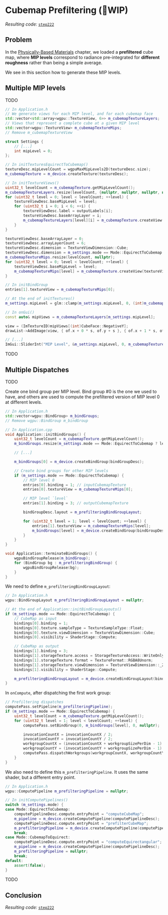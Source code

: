 Cubemap Prefiltering (🚧WIP)
====================

*Resulting code:* [`step222`](https://github.com/eliemichel/LearnWebGPU-Code/tree/step222)

Problem
-------

In the [Physically-Based Materials](../../basic-3d-rendering/lighting-and-material/pbr.md) chapter, we loaded a **prefiltered** cube map, where **MIP levels** correspond to radiance pre-integrated for **different roughness** rather than being a simple average.

We see in this section how to generate these MIP levels.

Multiple MIP levels
-------------------

TODO

```C++
// In Application.h
// We generate views for each MIP level, and for each cubemap face
std::vector<std::array<wgpu::TextureView, 6>> m_cubemapTextureLayers;
// Views that represent a complete cube at a given MIP level
std::vector<wgpu::TextureView> m_cubemapTextureMips;
// Remove m_cubemapTextureView

struct Settings {
	// [...]
	int mipLevel = 0;
};
```

```C++
// In initTexturesEquirectToCubemap()
textureDesc.mipLevelCount = wgpuMaxMipLevels2D(textureDesc.size);
m_cubemapTexture = m_device.createTexture(textureDesc);
```

```C++
// In initTextureViews()
uint32_t levelCount = m_cubemapTexture.getMipLevelCount();
m_cubemapTextureLayers.resize(levelCount, {nullptr, nullptr, nullptr, nullptr, nullptr, nullptr});
for (uint32_t level = 0; level < levelCount; ++level) {
	textureViewDesc.baseMipLevel = level;
	for (uint32_t i = 0; i < 6; ++i) {
		textureViewDesc.label = outputLabels[i];
		textureViewDesc.baseArrayLayer = i;
		m_cubemapTextureLayers[level][i] = m_cubemapTexture.createView(textureViewDesc);
	}
}

textureViewDesc.baseArrayLayer = 0;
textureViewDesc.arrayLayerCount = 6;
textureViewDesc.dimension = TextureViewDimension::Cube;
textureViewDesc.dimension = m_settings.mode == Mode::EquirectToCubemap ? TextureViewDimension::_2DArray : TextureViewDimension::Cube;
m_cubemapTextureMips.resize(levelCount, nullptr);
for (uint32_t level = 0; level < levelCount; ++level) {
	textureViewDesc.baseMipLevel = level;
	m_cubemapTextureMips[level] = m_cubemapTexture.createView(textureViewDesc);
}

// In initBindGroup
entries[1].textureView = m_cubemapTextureMips[0];

// At the end of initTextures()
m_settings.mipLevel = glm::clamp(m_settings.mipLevel, 0, (int)m_cubemapTexture.getMipLevelCount() - 1);
```

```C++
// In onGui()
const auto& mipViews = m_cubemapTextureLayers[m_settings.mipLevel];

view = (ImTextureID)mipViews[(int)CubeFace::NegativeY];
drawList->AddImage(view, { of.x + 0 * s, of.y + s }, { of.x + 1 * s, of.y + 2 * s }, { 0, 0 }, {1, 1});

// [...]
ImGui::SliderInt("MIP Level", &m_settings.mipLevel, 0, m_cubemapTexture.getMipLevelCount() - 1);
```

TODO

Multiple Dispatches
-------------------

TODO

Create one bind group per MIP level. Bind group #0 is the one we used to have, and others are used to compute the prefiltered version of MIP level 0 at different levels.

```C++
// In Application.h
std::vector<wgpu::BindGroup> m_bindGroups;
// Remove wgpu::BindGroup m_bindGroup

// In Application.cpp
void Application::initBindGroups() {
	uint32_t levelCount = m_cubemapTexture.getMipLevelCount();
	m_bindGroups.resize(m_settings.mode == Mode::EquirectToCubemap ? levelCount : 1, nullptr);

	// [...]

	m_bindGroups[0] = m_device.createBindGroup(bindGroupDesc);

	// Create bind groups for other MIP levels
	if (m_settings.mode == Mode::EquirectToCubemap) {
		// MIP level 0
		entries[0].binding = 1; // inputCubemapTexture
		entries[0].textureView = m_cubemapTextureMips[0];

		// MIP level `level`
		entries[1].binding = 3; // outputCubemapTexture

		bindGroupDesc.layout = m_prefilteringBindGroupLayout;

		for (uint32_t level = 1; level < levelCount; ++level) {
			entries[1].textureView = m_cubemapTextureMips[level];
			m_bindGroups[level] = m_device.createBindGroup(bindGroupDesc);
		}
	}
}

void Application::terminateBindGroups() {
	wgpuBindGroupRelease(m_bindGroup);
	for (BindGroup bg : m_prefilteringBindGroup) {
		wgpuBindGroupRelease(bg);
	}
}
```

We need to define `m_prefilteringBindGroupLayout`:

```C++
// In Application.h
wgpu::BindGroupLayout m_prefilteringBindGroupLayout = nullptr;

// At the end of Application::initBindGroupLayouts()
if (m_settings.mode == Mode::EquirectToCubemap) {
	// CubeMap as input
	bindings[0].binding = 1;
	bindings[0].texture.sampleType = TextureSampleType::Float;
	bindings[0].texture.viewDimension = TextureViewDimension::Cube;
	bindings[0].visibility = ShaderStage::Compute;

	// CubeMap as output
	bindings[1].binding = 3;
	bindings[1].storageTexture.access = StorageTextureAccess::WriteOnly;
	bindings[1].storageTexture.format = TextureFormat::RGBA8Unorm;
	bindings[1].storageTexture.viewDimension = TextureViewDimension::_2DArray;
	bindings[1].visibility = ShaderStage::Compute;

	m_prefilteringBindGroupLayout = m_device.createBindGroupLayout(bindGroupLayoutDesc);
}
```

In `onCompute`, after dispatching the first work group:

```C++
// Prefiltering dispatches
computePass.setPipeline(m_prefilteringPipeline);
if (m_settings.mode == Mode::EquirectToCubemap) {
	uint32_t levelCount = m_cubemapTexture.getMipLevelCount();
	for (uint32_t level = 1; level < levelCount; ++level) {
		computePass.setBindGroup(0, m_bindGroups[level], 0, nullptr);

		invocationCountX = invocationCountX / 2;
		invocationCountY = invocationCountY / 2;
		workgroupCountX = (invocationCountX + workgroupSizePerDim - 1) / workgroupSizePerDim;
		workgroupCountY = (invocationCountY + workgroupSizePerDim - 1) / workgroupSizePerDim;
		computePass.dispatchWorkgroups(workgroupCountX, workgroupCountY, 1);
	}
}
```

We also need to define this `m_prefilteringPipeline`. It uses the same shader, but a different entry point.

```C++
// In Application.h
wgpu::ComputePipeline m_prefilteringPipeline = nullptr;

// In initComputePipelines()
switch (m_settings.mode) {
case Mode::EquirectToCubemap:
	computePipelineDesc.compute.entryPoint = "computeCubeMap";
	m_pipeline = m_device.createComputePipeline(computePipelineDesc);
	computePipelineDesc.compute.entryPoint = "prefilterCubeMap";
	m_prefilteringPipeline = m_device.createComputePipeline(computePipelineDesc);
	break;
case Mode::CubemapToEquirect:
	computePipelineDesc.compute.entryPoint = "computeEquirectangular";
	m_pipeline = m_device.createComputePipeline(computePipelineDesc);
	m_prefilteringPipeline = nullptr;
	break;
default:
	assert(false);
}
```

TODO

Conclusion
----------

*Resulting code:* [`step222`](https://github.com/eliemichel/LearnWebGPU-Code/tree/step222)
